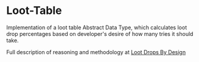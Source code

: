 # Loot-Table
Implementation of a loot table Abstract Data Type, which calculates loot drop percentages based on developer's desire of how many tries it should take.

Full description of reasoning and methodology at [Loot Drops By Design](https://www.notion.so/Loot-Drops-by-Design-8d7595a8332047eba78f3ec354c2851e)
